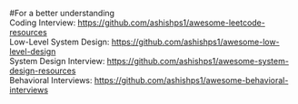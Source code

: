 #For a better understanding </br>
Coding Interview: https://github.com/ashishps1/awesome-leetcode-resources </br>
Low-Level System Design: https://github.com/ashishps1/awesome-low-level-design </br>
System Design Interview: https://github.com/ashishps1/awesome-system-design-resources </br>
Behavioral Interviews: https://github.com/ashishps1/awesome-behavioral-interviews
